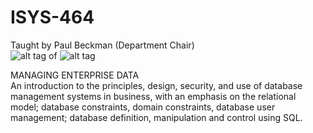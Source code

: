 ISYS-464
================

Taught by Paul Beckman (Department Chair)                                                 
![alt tag](http://cob.sfsu.edu/sites/sites.sfsu.edu.cob/files/images/faculty/paul_beckman.jpg?1340918167) 
of ![alt tag](http://userwww.sfsu.edu/pbeckman/islogo.gif)


MANAGING ENTERPRISE DATA                                                            
An introduction to the principles, design, security, and use of database management systems in business, with an emphasis on the relational model; database constraints, domain constraints, database user management; database definition, manipulation and control using SQL.
